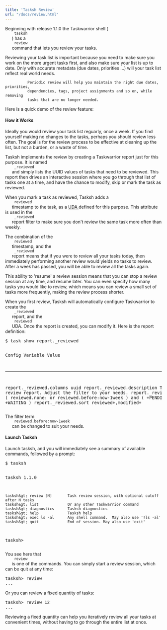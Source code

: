 ```yaml
---
title: 'Tasksh Review'
url: "/docs/review.html"
---
```

<div class="col-md-10 main">
 <div class="row">
  <p>
   Beginning with release
   <span class="label label-success">
    1.1.0
   </span>
   the Taskwarrior shell (
   <code>
    tasksh
   </code>
   ) has a
   <code>
    review
   </code>
   command that lets you review your tasks.
  </p>
  <p>
   Reviewing your task list is important because you need to make sure
              you work on the more urgent tasks first, and also make sure your list
              is up to date. Only with accurate metadata (due dates, priorities ...)
              will your task list reflect real world needs.

              Periodic review will help you maintain the right due dates, priorities,
              dependencies, tags, project assignments and so on, while removing
              tasks that are no longer needed.
  </p>
  <p>
   Here is a quick demo of the review feature:
  </p>
  <p>
   <script async="" id="asciicast-84844" src="https://asciinema.org/a/84844.js" type="text/javascript">
   </script>
  </p>
  <a name="how">
  </a>
  <h4>
   How it Works
  </h4>
  <p>
   Ideally you would review your task list reguarly, once a week.
              If you find yourself making no changes to the tasks, perhaps you
              should review less often. The goal is for the review process to
              be effective at cleaning up the list, but not a burden, or a waste
              of time.
  </p>
  <p>
   Tasksh implements the review by creating a Taskwarrior report just for
              this purpose. It is named
   <code>
    _reviewed
   </code>
   and simply lists
              the UUID values of tasks that need to be reviewed. This report then
              drives an interactive session where you go through that list of
              tasks one at a time, and have the chance to modify, skip or mark
              the task as reviewed.
  </p>
  <p>
   When you mark a task as reviewed, Tasksh adds a
   <code>
    reviewed
   </code>
   timestamp to the task, as a
   <a href="/docs/udas.html">
    UDA
   </a>
   defined for this purpose. This attribute is used in the
   <code>
    _reviewed
   </code>
   report filter to make sure you don't
              review the same task more often than weekly.
  </p>
  <p>
   The combination of the
   <code>
    reviewed
   </code>
   timestamp, and the
   <code>
    _reviewed
   </code>
   report means that if you were to review all
              your tasks today, then immediately performing another review would
              yields no tasks to review. After a week has passed, you will be
              able to review all the tasks again.
  </p>
  <p>
   This ability to 'resume' a review session means that you can
              stop a review session at any time, and resume later. You can even
              specify how many tasks you would like to review, which means you
              can review a small set of tasks more frequently, making the review
              process shorter.
  </p>
  <p>
   When you first review, Tasksh will automatically configure
              Taskwarrior to create the
   <code>
    _reviewed
   </code>
   report, and the
   <code>
    reviewed
   </code>
   UDA. Once the report is created, you can
              modify it. Here is the report definition:
  </p>
  <pre>$ task show report._reviewed

Config Variable              Value
---------------------------- -------------------------------------------------------
report._reviewed.columns     uuid
report._reviewed.description Tasksh review report.  Adjust the filter to your needs.
report._reviewed.filter      ( reviewed.none: or reviewed.before:now-1week ) and
                             ( +PENDING or +WAITING )
report._reviewed.sort        reviewed+,modified+</pre>
  <p>
   The filter term
   <code>
    reviewed.before:now-1week
   </code>
   can be
              changed to suit your needs.
  </p>
  <a name="tasksh">
  </a>
  <h4>
   Launch Tasksh
  </h4>
  <p>
   Launch tasksh, and you will immediately see a summary of available
              commands, followed by a prompt:
  </p>
  <pre>$ tasksh

tasksh 1.1.0

    tasksh&gt; review [N]       Task review session, with optional cutoff after N tasks
    tasksh&gt; list             Or any other Taskwarrior command
    tasksh&gt; diagnostics      Tasksh diagnostics
    tasksh&gt; help             Tasksh help
    tasksh&gt; exec ls -al      Any shell command.  May also use '!ls -al'
    tasksh&gt; quit             End of session. May also use 'exit'

tasksh&gt; </pre>
  <p>
   You see here that
   <code>
    review
   </code>
   is one of the commands. You
              can simply start a review session, which can be quit at any time:
  </p>
  <pre>tasksh&gt; review
...</pre>
  <p>
   Or you can review a fixed quantity of tasks:
  </p>
  <pre>tasksh&gt; review 12
...</pre>
  <p>
   Reviewing a fixed quantity can help you iteratively review all
              your tasks at convenient times, without having to go through the
              entire list at once.
  </p>
 </div>
 <br/>
 <br/>
</div>

